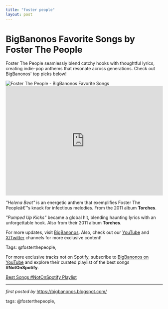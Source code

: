 ```yaml
---
title: "foster people"
layout: post
---
```

<!-- Title of the Post -->
<h1 >BigBanonos Favorite Songs by Foster The People</h1> <!-- Introductory Text -->
<p >Foster The People seamlessly blend catchy hooks with thoughtful lyrics, creating indie-pop anthems that resonate across generations. Check out BigBanonos' top picks below!</p> <!-- Featured Image -->
<div > <img src="https://i.scdn.co/image/ab6761610000e5eb22b8e662f0cfdddac8ab22bb" alt="Foster The People - BigBanonos Favorite Songs" />
</div> <!-- Spotify Embed -->
<div > <iframe src="https://open.spotify.com/embed/playlist/2f16mwIST5DLJvojspUPrg?utm_source=generator" width="100%" height="352" frameborder="0" allowfullscreen="" allow="autoplay; clipboard-write; encrypted-media; fullscreen; picture-in-picture" loading="lazy"></iframe>
</div> <!-- Song Information -->
<div > <p><em>"Helena Beat"</em> is an energetic anthem that exemplifies Foster The Peopleâ€™s knack for infectious melodies. From the 2011 album <strong>Torches</strong>.</p> <p><em>"Pumped Up Kicks"</em> became a global hit, blending haunting lyrics with an unforgettable hook. Also from their 2011 album <strong>Torches</strong>.</p>
</div> <!-- Footer Links -->
<div > <p>For more updates, visit <a href="https://bigbanonos.blogspot.com/" target="_blank">BigBanonos</a>. Also, check out our <a href="https://www.youtube.com/@BigBanonos" target="_blank">YouTube</a> and <a href="https://x.com/bigbanonos" target="_blank">X/Twitter</a> channels for more exclusive content!</p>
</div> <!-- Tags -->
<p >Tags: @fosterthepeople,</p>


<!--Subscribe and Playlist Links-->
<div>
    <p>For more exclusive tracks not on Spotify, subscribe to <a href="https://www.youtube.com/@BigBanonos" target="_blank">BigBanonos on YouTube</a> and explore their curated playlist of the best songs <strong>#NotOnSpotify</strong>.</p>
    <p><a href="https://www.youtube.com/playlist?list=PLtuNtuTatqI0kFahUCbtbfenC_ET5O_tr" target="_blank">Best Songs #NotOnSpotify Playlist<br /></a></p></div>

<hr />

<p><em>first posted by</em> <a href="https://bigbanonos.blogspot.com/" rel="noopener" target="_new">https://bigbanonos.blogspot.com/</a></p>

<p>tags: @fosterthepeople,</p>
